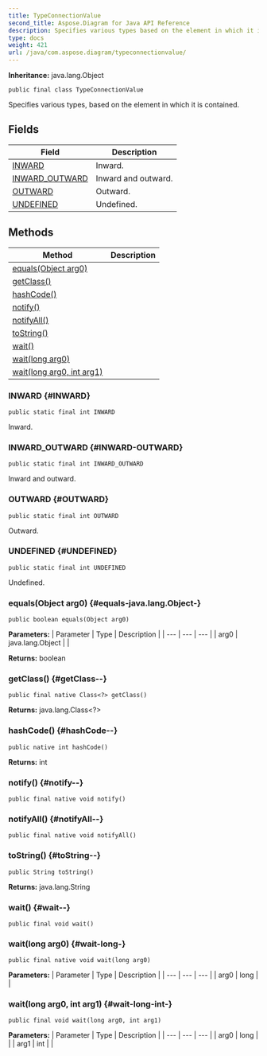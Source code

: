 ```yaml
---
title: TypeConnectionValue
second_title: Aspose.Diagram for Java API Reference
description: Specifies various types based on the element in which it is contained.
type: docs
weight: 421
url: /java/com.aspose.diagram/typeconnectionvalue/
---
```


**Inheritance:**
java.lang.Object
```
public final class TypeConnectionValue
```

Specifies various types, based on the element in which it is contained.
## Fields

| Field | Description |
| --- | --- |
| [INWARD](#INWARD) | Inward. |
| [INWARD_OUTWARD](#INWARD-OUTWARD) | Inward and outward. |
| [OUTWARD](#OUTWARD) | Outward. |
| [UNDEFINED](#UNDEFINED) | Undefined. |
## Methods

| Method | Description |
| --- | --- |
| [equals(Object arg0)](#equals-java.lang.Object-) |  |
| [getClass()](#getClass--) |  |
| [hashCode()](#hashCode--) |  |
| [notify()](#notify--) |  |
| [notifyAll()](#notifyAll--) |  |
| [toString()](#toString--) |  |
| [wait()](#wait--) |  |
| [wait(long arg0)](#wait-long-) |  |
| [wait(long arg0, int arg1)](#wait-long-int-) |  |
### INWARD {#INWARD}
```
public static final int INWARD
```


Inward.

### INWARD_OUTWARD {#INWARD-OUTWARD}
```
public static final int INWARD_OUTWARD
```


Inward and outward.

### OUTWARD {#OUTWARD}
```
public static final int OUTWARD
```


Outward.

### UNDEFINED {#UNDEFINED}
```
public static final int UNDEFINED
```


Undefined.

### equals(Object arg0) {#equals-java.lang.Object-}
```
public boolean equals(Object arg0)
```




**Parameters:**
| Parameter | Type | Description |
| --- | --- | --- |
| arg0 | java.lang.Object |  |

**Returns:**
boolean
### getClass() {#getClass--}
```
public final native Class<?> getClass()
```




**Returns:**
java.lang.Class<?>
### hashCode() {#hashCode--}
```
public native int hashCode()
```




**Returns:**
int
### notify() {#notify--}
```
public final native void notify()
```




### notifyAll() {#notifyAll--}
```
public final native void notifyAll()
```




### toString() {#toString--}
```
public String toString()
```




**Returns:**
java.lang.String
### wait() {#wait--}
```
public final void wait()
```




### wait(long arg0) {#wait-long-}
```
public final native void wait(long arg0)
```




**Parameters:**
| Parameter | Type | Description |
| --- | --- | --- |
| arg0 | long |  |

### wait(long arg0, int arg1) {#wait-long-int-}
```
public final void wait(long arg0, int arg1)
```




**Parameters:**
| Parameter | Type | Description |
| --- | --- | --- |
| arg0 | long |  |
| arg1 | int |  |

